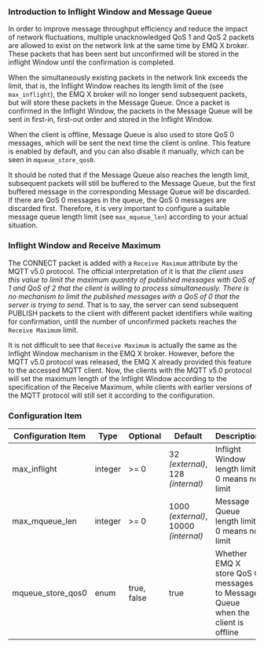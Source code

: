 
###  Introduction to Inflight Window and Message Queue 

In order to improve message throughput efficiency and reduce the impact of network fluctuations, multiple unacknowledged QoS 1 and QoS 2 packets are allowed to exist on the network link at the same time by EMQ X broker. These packets that has been sent but unconfirmed will be stored in the inflight Window until the confirmation is completed.

When the simultaneously existing packets in the network link exceeds the limit, that is, the  Inflight Window reaches its length limit of the (see `max_inflight`), the EMQ X broker will no longer send subsequent packets, but will store these packets in the Message Queue. Once a packet is confirmed in the Inflight Window, the packets in the Message Queue will be sent in first-in, first-out order and stored in the Inflight Window.

When the client is offline, Message Queue is also used to store QoS 0 messages, which will be sent the next time the client is online. This feature is enabled by default, and you can also disable it manually, which can be seen in  `mqueue_store_qos0`.

It should be noted that if the Message Queue also reaches the length limit, subsequent packets will still be buffered to the Message Queue, but the first buffered message in the corresponding Message Queue will be discarded. If there are QoS 0 messages in the queue, the QoS 0 messages are discarded first. Therefore, it is very important to configure a suitable message queue length limit (see `max_mqueue_len`) according to your actual situation.

### Inflight Window and Receive Maximum

The CONNECT packet is added with a `Receive Maximum` attribute by the MQTT v5.0 protocol. The official interpretation of it is that *the client uses this value to limit the maximum quantity of published messages with QoS of 1 and QoS of 2 that the client is willing to process simultaneously. There is no mechanism to limit the published messages with a QoS of 0 that the server is trying to send.* That is to say, the server can send subsequent PUBLISH packets to the client with different packet identifiers while waiting for confirmation, until the number of unconfirmed packets reaches the `Receive Maximum` limit.

It is not difficult to see that `Receive Maximum` is actually the same as the Inflight Window mechanism in the EMQ X broker. However, before the MQTT v5.0 protocol was released, the EMQ X already provided this feature to the accessed MQTT client. Now, the clients with the MQTT v5.0 protocol will set the maximum length of the Inflight Window according to the specification of the Receive Maximum, while clients with earlier versions of the MQTT protocol will still set it according to the configuration.



### Configuration Item

| Configuration Item | Type    | Optional          | Default                                    | Description                                                  |
| ------------------ | ------- | ----------------- | ------------------------------------------ | ------------------------------------------------------------ |
| max_inflight       | integer | >= 0              | 32 *(external)*,<br /> 128 *(internal)*    | Inflight Window length limit, 0 means no limit               |
| max_mqueue_len     | integer | >= 0              | 1000 *(external)*,<br />10000 *(internal)* | Message Queue length limit, 0 means no limit                 |
| mqueue_store_qos0  | enum    | true,<br /> false | true                                       | Whether EMQ X store QoS 0 messages to Message Queue when the client is offline |





